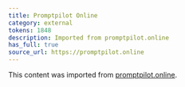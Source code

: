 ```yaml
---
title: Promptpilot Online
category: external
tokens: 1848
description: Imported from promptpilot.online
has_full: true
source_url: https://promptpilot.online
---
```


This content was imported from [promptpilot.online](https://promptpilot.online).
